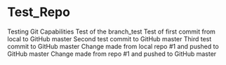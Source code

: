 # Test_Repo
Testing Git Capabilities
Test of the branch_test
Test of first commit from local to GitHub master
Second test commit to GitHub master
Third test commit to GitHub master
Change made from local repo #1 and pushed to GitHub master
Change made from repo #1 and pushed to GitHub master
